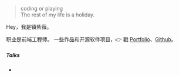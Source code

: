 > coding or playing  
> The rest of my life is a holiday.

Hey，我是镇紫薇。

职业是前端工程师。
一些作品和开源软件项目，👉 戳 [Portfolio](/portfolio)、[Github](http://github.com/spinachhh)。 


##### Talks

- 


[1]:
[2]: 

